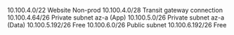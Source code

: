 

10.100.4.0/22	Website Non-prod
10.100.4.0/28	Transit gateway connection
10.100.4.64/26	Private subnet az-a (App)
10.100.5.0/26	Private subnet az-a (Data)
10.100.5.192/26	Free
10.100.6.0/26	Public subnet 
10.100.6.192/26	Free

